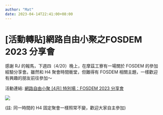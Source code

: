 ```yaml
---
author: "Mat"
date: 2023-04-14T22:41:00+08:00
---
```

# [活動轉貼]網路自由小聚之FOSDEM 2023 分享會

感謝 RJ 的報馬，下週四（4/20）晚上，在摩茲工寮有一場關於 FOSDEM 的參加經驗分享會。雖然和 H4 聚會時間衝堂，但難得有 FOSDEM 相關主題，一樣歡迎有興趣的朋友前往參加～

活動連結: [網路自由小聚 [4月] 特別場：FOSDEM 2023 分享會](https://ocftw.kktix.cc/events/internetfreedom-apr2023)

![](https://t.kfs.io/upload_images/169185/20_large.png)

(註: 同一時間的 H4 固定聚會一樣照常不變，歡迎大家自主參加)
